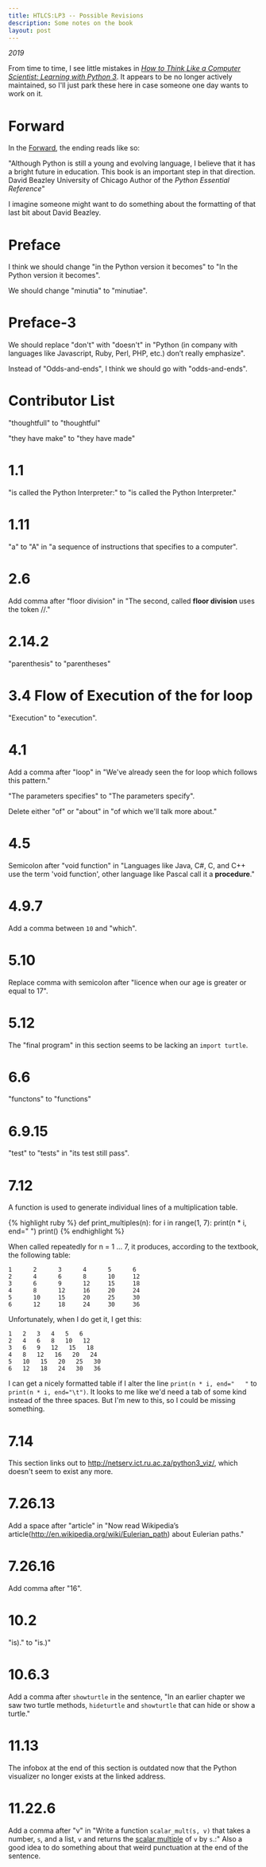 ```yaml
---
title: HTLCS:LP3 -- Possible Revisions
description: Some notes on the book
layout: post
---
```


*2019*

From time to time, I see little mistakes in *[How to Think Like a Computer Scientist: Learning with Python 3](http://openbookproject.net/thinkcs/python/english3e/index.html)*. It appears to be no longer actively maintained, so I'll just park these here in case someone one day wants to work on it.

# Forward

In the [Forward](http://openbookproject.net/thinkcs/python/english3e/foreword.html), the ending reads like so:

"Although Python is still a young and evolving language, I believe that it has a bright future in education. This book is an important step in that direction. David Beazley University of Chicago Author of the *Python Essential Reference*"

I imagine someone might want to do something about the formatting of that last bit about David Beazley.

# Preface

I think we should change "in the Python version it becomes" to "In the Python version it becomes".

We should change "minutia" to "minutiae".

# Preface-3

We should replace "don't" with "doesn't" in  "Python (in company with languages like Javascript, Ruby, Perl, PHP, etc.) don’t really emphasize".

Instead of "Odds-and-ends", I think we should go with "odds-and-ends".

# Contributor List

"thoughtfull" to "thoughtful"

"they have make" to "they have made"

# 1.1

"is called the Python Interpreter:" to 
"is called the Python Interpreter."

# 1.11

"a" to "A" in "a sequence of instructions that specifies to a computer".

# 2.6

Add comma after "floor division" in "The second, called **floor division** uses the token //."

# 2.14.2

"parenthesis" to "parentheses"

# 3.4 Flow of Execution of the for loop

"Execution" to "execution".

# 4.1

Add a comma after "loop" in "We've already seen the for loop which follows this pattern."

"The parameters specifies" to "The parameters specify".

Delete either "of" or "about" in "of which we'll talk more about."

# 4.5

Semicolon after "void function" in "Languages like Java, C#, C, and C++ use the term 'void function', other language like Pascal call it a **procedure**."

# 4.9.7

Add a comma between `10` and "which".

# 5.10

Replace comma with semicolon after "licence when our age is greater or equal to 17".

# 5.12

The "final program" in this section seems to be lacking an ```import turtle```.

# 6.6

"functons" to "functions"

# 6.9.15

"test" to "tests" in "its test still pass".

# 7.12

A function is used to generate individual lines of a multiplication table.

{% highlight ruby %}
def print_multiples(n):
    for i in range(1, 7):
        print(n * i, end="   ")
    print()
{% endhighlight %}

When called repeatedly for n = 1 ... 7, it produces, according to the textbook, the following table:

```
1      2      3      4      5      6
2      4      6      8      10     12
3      6      9      12     15     18
4      8      12     16     20     24
5      10     15     20     25     30
6      12     18     24     30     36
```

Unfortunately, when I do get it, I get this:

```
1   2   3   4   5   6   
2   4   6   8   10   12   
3   6   9   12   15   18   
4   8   12   16   20   24   
5   10   15   20   25   30   
6   12   18   24   30   36  
```
I can get a nicely formatted table if I alter the line ```print(n * i, end="   "``` to ```print(n * i, end="\t")```. It looks to me like we'd need a tab of some kind instead of the three spaces. But I'm new to this, so I could be missing something.

# 7.14

This section links out to http://netserv.ict.ru.ac.za/python3_viz/, which doesn't seem to exist any more.

# 7.26.13

Add a space after "article" in "Now read Wikipedia’s article(http://en.wikipedia.org/wiki/Eulerian_path) about Eulerian paths."

# 7.26.16

Add comma after "16".

# 10.2

"is)." to "is.)"

# 10.6.3

Add a comma after ```showturtle``` in the sentence, "In an earlier chapter we saw two turtle methods, ```hideturtle``` and ```showturtle``` that can hide or show a turtle."

# 11.13

The infobox at the end of this section is outdated now that the Python visualizer no longer exists at the linked address.

# 11.22.6

Add a comma after "v" in "Write a function ```scalar_mult(s, v)``` that takes a number, ```s```, and a list, ```v``` and returns the [scalar multiple](https://en.wikipedia.org/wiki/Scalar_multiplication) of ```v``` by ```s```.:" Also a good idea to do something about that weird punctuation at the end of the sentence.

